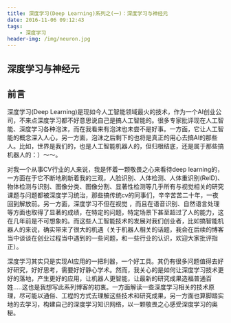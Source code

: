 ```yaml
---
title: 深度学习(Deep Learning)系列之(一)：深度学习与神经元 
date: 2016-11-06 09:12:43
tags: 
    - 深度学习
header-img: /img/neuron.jpg 
---
```

## 深度学习与神经元
## 前言
深度学习(Deep Learning)是现如今人工智能领域最火的技术，作为一个AI创业公司，不来点深度学习都不好意思说自己是搞人工智能的。很多专家批评现在人工智能、深度学习各种泡沫，而在我看来有泡沫也未尝不是好事。一方面，它让人工智能的概念深入人心，另一方面，泡沫之后剩下的也将是真正的用心去搞AI的那些人。比如，世界是我们的，也是人工智能机器人的，但归根结底，还是属于那些搞机器人的：）～～。

对我一个从事CV行业的人来说，我是怀着一颗敬畏之心来看待deep learning的，一方面在于它不断地刷新着我的三观，人脸识别、人体检测、人体重识别(ReID)、物体检测与识别、图像分类、图像分割、显著性检测等几乎所有与视觉相关的研究课题与问题都被深度学习统治，那些搞传统cv的同事们，辛辛苦苦二十年，一夜回到解放前。另一方面，深度学习不但在视觉    ，而且在语音识别、自然语言处理等方面也取得了显著的成绩，在特定的问题，特定场景下甚至超过了人的能力，这在几年前是不可想象的。而这些人工智能技术的发展对我们创业者，比如搞智能机器人的来说，确实带来了很大的机遇（关于机器人相关的话题，我会在后续的博客当中谈谈在创业过程当中遇到的一些问题，和一些行业的认识，欢迎大家批评指正）。

深度学习其实只是实现AI应用的一把利器，一个好工具。其仍有很多问题值得去好好研究，好好思考，需要好好静心学术。然而，我关心的是如何让深度学习技术更好的落地，产生更好的应用，让机器人更智能，让最新的研究成果造福普通百姓.....这也是我想写此系列博客的初衷。一方面解读一些深度学习相关的技术原理，尽可能以通俗、工程的方式去理解这些技术和研究成果，另一方面也算脚踏实地的去学习，构建自己的深度学习知识网络，以一颗敬畏之心感受深度学习的奥秘。

